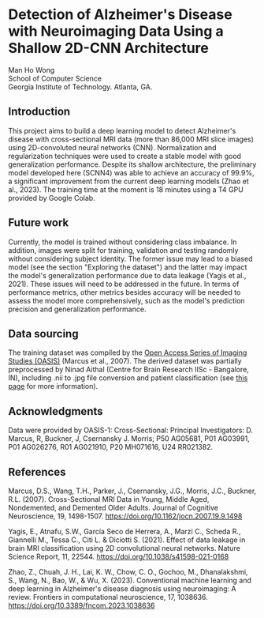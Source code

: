 # Detection of Alzheimer's Disease with Neuroimaging Data Using a Shallow 2D-CNN Architecture
Man Ho Wong  
School of Computer Science  
Georgia Institute of Technology. Atlanta, GA.

## Introduction
This project aims to build a deep learning model to detect Alzheimer's disease with cross-sectional MRI data (more than 86,000 MRI slice images) using 2D-convoluted neural networks (CNN). Normalization and regularization techniques were used to create a stable model with good generalization performance. Despite its shallow architecture, the preliminary model developed here (SCNN4) was able to achieve an accuracy of 99.9%, a significant improvement from the current deep learning models (Zhao et al., 2023). The training time at the moment is 18 minutes using a T4 GPU provided by Google Colab.

## Future work
Currently, the model is trained without considering class imbalance. In addition, images were split for training, validation and testing randomly without considering subject identity. The former issue may lead to a biased model (see the section "Exploring the dataset") and the latter may impact the model's generalization performance due to data leakage (Yagis et al., 2021). These issues will need to be addressed in the future. In terms of performance metrics, other metrics besides accuracy will be needed to assess the model more comprehensively, such as the model's prediction precision and generalization performance.

## Data sourcing
The training dataset was compiled by the [Open Access Series of Imaging Studies (OASIS)](https://www.oasis-brains.org/) (Marcus et al., 2007). The derived dataset was partially preprocessed by Ninad Aithal (Centre for Brain Research IISc - Bangalore, IN), including .nii to .jpg file conversion and patient classification (see [this page](https://www.kaggle.com/datasets/ninadaithal/imagesoasis/data) for more information).

## Acknowledgments
Data were provided by OASIS-1: Cross-Sectional: Principal Investigators: D. Marcus, R, Buckner, J, Csernansky J. Morris; P50 AG05681, P01 AG03991, P01 AG026276, R01 AG021910, P20 MH071616, U24 RR021382.

## References
Marcus, D.S., Wang, T.H., Parker, J., Csernansky, J.G., Morris, J.C., Buckner, R.L. (2007). Cross-Sectional MRI Data in Young, Middle Aged, Nondemented, and Demented Older Adults. Journal of Cognitive Neuroscience, 19, 1498-1507. https://doi.org/10.1162/jocn.2007.19.9.1498

Yagis, E., Atnafu, S.W., García Seco de Herrera, A., Marzi C., Scheda R., Giannelli M., Tessa C., Citi L. & Diciotti S. (2021). Effect of data leakage in brain MRI classification using 2D convolutional neural networks. Nature Science Report, 11, 22544. https://doi.org/10.1038/s41598-021-0168

Zhao, Z., Chuah, J. H., Lai, K. W., Chow, C. O., Gochoo, M., Dhanalakshmi, S., Wang, N., Bao, W., & Wu, X. (2023). Conventional machine learning and deep learning in Alzheimer's disease diagnosis using neuroimaging: A review. Frontiers in computational neuroscience, 17, 1038636. https://doi.org/10.3389/fncom.2023.1038636